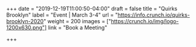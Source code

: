 +++
date = "2019-12-19T11:00:50-04:00"
draft = false
title = "Quirks Brooklyn"
label = "Event | March 3-4"
url = "https://info.crunch.io/quirks-brooklyn-2020"
weight = 200
images = ["https://crunch.io/img/logo-1200x630.png"]
link = "Book a Meeting"

+++
